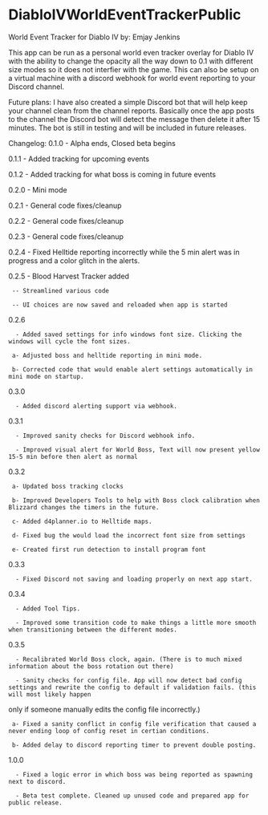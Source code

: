 # DiabloIVWorldEventTrackerPublic
World Event Tracker for Diablo IV by: Emjay Jenkins

This app can be run as a personal world even tracker overlay for Diablo IV with the ability to change the opacity all the way down to 0.1 with different size modes so it does not interfier with the game. This can also be setup on a virtual machine with a discord webhook for world event reporting to your Discord channel. 

Future plans:
I have also created a simple Discord bot that will help keep your channel clean from the channel reports. Basically once the app posts to the channel the Discord bot will detect the message then delete it after 15 minutes. The bot is still in testing and will be included in future releases.

Changelog:
0.1.0 - Alpha ends, Closed beta begins 

0.1.1 - Added tracking for upcoming events

0.1.2 - Added tracking for what boss is coming in future events

0.2.0 - Mini mode

0.2.1 - General code fixes/cleanup

0.2.2 - General code fixes/cleanup

0.2.3 - General code fixes/cleanup

0.2.4 - Fixed Helltide reporting incorrectly while the 5 min alert was in progress and a color glitch in the alerts.

0.2.5 - Blood Harvest Tracker added

	 -- Streamlined various code
  
	 -- UI choices are now saved and reloaded when app is started
  
0.2.6 

	  - Added saved settings for info windows font size. Clicking the windows will cycle the font sizes.
   
     a- Adjusted boss and helltide reporting in mini mode.
     
	 b- Corrected code that would enable alert settings automatically in mini mode on startup.
  
0.3.0 

	  - Added discord alerting support via webhook.
   
0.3.1

	  - Improved sanity checks for Discord webhook info.
   
	  - Improved visual alert for World Boss, Text will now present yellow 15-5 min before then alert as normal
   
0.3.2

	 a- Updated boss tracking clocks
  
	 b- Improved Developers Tools to help with Boss clock calibration when Blizzard changes the timers in the future.
  
	 c- Added d4planner.io to Helltide maps.
  
	 d- Fixed bug the would load the incorrect font size from settings
  
	 e- Created first run detection to install program font
  
0.3.3

	  - Fixed Discord not saving and loading properly on next app start.
   
0.3.4

	  - Added Tool Tips.
   
	  - Improved some transition code to make things a little more smooth when transitioning between the different modes.
   
0.3.5

	  - Recalibrated World Boss clock, again. (There is to much mixed information about the boss rotation out there)
   
	  - Sanity checks for config file. App will now detect bad config settings and rewrite the config to default if validation fails. (this will most likely happen 
   only if someone manually edits the config file incorrectly.)
   
	 a- Fixed a sanity conflict in config file verification that caused a never ending loop of config reset in certian conditions.
  
	 b- Added delay to discord reporting timer to prevent double posting.
  
1.0.0	 

	  - Fixed a logic error in which boss was being reported as spawning next to discord.
   
	  - Beta test complete. Cleaned up unused code and prepared app for public release.
   
